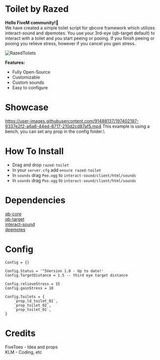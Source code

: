 # Toilet by Razed
**Hello FiveM community!👋**\
We have created a simple toilet script for qbcore framework which utilizes interact-sound and dpemotes.
You use your 3rd-eye (qb-target default) to interact with a toilet and you start peeing or pooing. If you finish peeing or pooing you relieve stress, however if you cancel you gain stress.

![RazedToliets](https://user-images.githubusercontent.com/91488137/197268489-2dd3def7-b472-4d89-9321-50853eef8a47.png)

**Features:**

* Fully Open-Source
* Customizable
* Custom sounds
* Easy to configure

# Showcase
https://user-images.githubusercontent.com/91488137/197402197-9337e2f2-a6a6-44ed-8717-210d2cd87af5.mp4
This example is using a bench, you can set any prop in the config folder.\


# How To Install
* Drag and drop `razed-toilet`
* In your `server.cfg` add `ensure razed-toilet`
* In `sounds` drag `Pee.ogg` to `interact-sound/client/html/sounds`
* In `sounds` drag `Poo.ogg` to `interact-sound/client/html/sounds`

# Dependencies
[qb-core](https://github.com/qbcore-framework/qb-core)\
[qb-target](https://github.com/qbcore-framework/qb-target)\
[interact-sound](https://github.com/qbcore-framework/interact-sound)\
[dpemotes](https://github.com/andristum/dpemotes)

# Config
```
Config = {}

Config.Status = '^5Version 1.0 - Up to date!'
Config.TargetDistance = 1.5 -- third eye target distance

Config.relieveStress = 15
Config.gainStress = 10

Config.Toilets = {
    `prop_ld_toilet_01`,
    `prop_toilet_02`,
    `prop_toilet_01`,
}
```


# Credits
FiveToes - Idea and props\
KLM - Coding, etc
